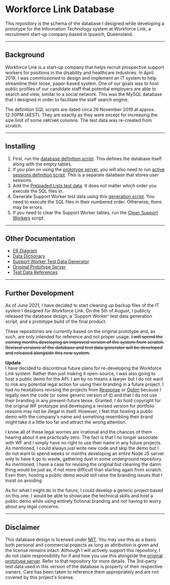 # Workforce Link Database

This repository is the schema of the database I designed while developing a prototype for the Information Technology system at Workforce Link, a recruitment start-up company based in Ipswich, Queensland.

---

## Background

Workforce Link is a start-up company that helps recruit prospective support workers for positions in the disability and healthcare industries. In April 2019, I was commissioned to design and implement an IT system to help streamline their loose, paper-based system. One of our goals was to host public profiles of our candidate staff that potential employers are able to search and view, similar to a social network. This was the MySQL database that I designed in order to facilitate the staff search engine.

The definition SQL scripts are dated circa 26 November 2019 at approx. 12:30PM (AEST). They are exactly as they were except for increasing the size limit of some `VARCHAR` columns. The test data was re-created from scratch.

---

## Installing

1. First, run the [database definition script](./schema/db-definition.sql). This defines the database itself along with the empty tables.
2. If you plan on using the [prototype server](https://github.com/tjohnston-softdev/worklink-api-orig), you will also need to run [active sessions definition script](./schema/active-sessions.sql). This is a separate database that stores user sessions.
3. Add the [Preloaded Lists test data](./test-data/p1-preloaded_lists/readme.md). It does not matter which order you execute the SQL files in.
4. Generate Support Worker test data using this [generation script](https://github.com/tjohnston-softdev/worklink-data-gen). You need to execute the SQL files in their numbered order. Otherwise, there may be errors.
5. If you need to clear the Support Worker tables, run the [Clean Support Workers](./schema/clean-support-workers.sql) script.

---

## Other Documentation

* [ER Diagram](./er-diagram/readme.md)
* [Data Dictionary](./info/data-dict.md)
* [Support Worker Test Data Generator](https://github.com/tjohnston-softdev/worklink-data-gen)
* [Original Prototype Server](https://github.com/tjohnston-softdev/worklink-api-orig)
* [Test Data References](./info/references.md)

---

## Further Development

As of June 2021, I have decided to start cleaning up backup files of the IT system I designed for Workforce Link. On the 5th of August, I publicly released the database design, a 'Support Worker' test data generation script, and a prototype build of the final product.

These repositories are currently based on the original prototype and, as such, are only intended for reference and not proper usage. ~~I will spend the coming months developing an improved version of the system from scratch. Revised versions of the database and test data generator will be developed and released alongside this new system.~~

**Update**  
I have decided to discontinue future plans for re-developing the Workforce Link system. Rather than just making it open-source, I was also going to host a public demo for the API. I am by no means a lawyer but I do not want to risk any potential legal action for using their branding in a future project. I had no hesitations revising the projects from [Response](https://github.com/tjohnston-softdev/submission-to-pdf) or [Optim](https://github.com/tjohnston-softdev/fox-controller-app-tests) because I legally own the code (or some generic version of it) and that I do not use their branding in any present-future tense. Granted, I do hold copyright for the original WF prototype and developing a revised version for portfolio reasons may not be illegal in itself. However, I feel that hosting a public demo with the company's name and something resembling their brand might take it a little too far and attract the wrong attention.

I know all of these legal worries are irrational and the chances of them hearing about it are practically zero. The fact is that I no longer associate with WF and I simply have no right to use their name in any future projects. As mentioned, I could always just write new code and skip the demo but I do not want to spend weeks or months developing an entire Node JS server only to have it go to waste, gathering dust in some underground repository. As mentioned, I have a case for revising the original but cleaning the damn thing would be just as, if not more difficult than starting again from scratch. Even then, hosting a public demo would still raise the branding issues that I insist on avoiding.

As for what I might do in the future, I could develop a generic project based on this one. I would be able to showcase the technical skills and host a public demo while using entirely fictional branding and not having to worry about any legal concerns.

---

## Disclaimer

This database design is licensed under [MIT](https://opensource.org/licenses/MIT). You may use this as a basis both personal and commercial projects as long as attribution is given and the license remains intact. Although I will actively support this repository, I do not claim responsibility for if and how you use this alongside the [original prototype server](https://github.com/tjohnston-softdev/worklink-api-orig). Refer to that repository for more details. The 3rd-party test data used in this version of the database is property of their respective owners. Care has been taken to reference them appropriately and are not covered by this project's license.

